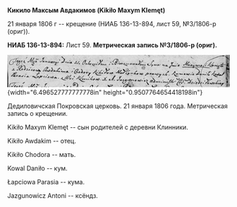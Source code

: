 **Кикило Максым Авдакимов (Kikiło Maxym Klemęt)**

21 января 1806 г -- крещение (НИАБ 136-13-894, лист 59, №3/1806-р
(ориг)).

**НИАБ 136-13-894:** Лист 59. **Метрическая запись №3/1806-р (ориг).**

![](./media/acc8364e29600e06c92f777e9f2e29492e750861.png){width="6.496527777777778in"
height="0.9507764654418198in"}

Дедиловичская Покровская церковь. 21 января 1806 года. Метрическая
запись о крещении.

Kikiło Maxym Klemęt -- сын родителей с деревни Клинники.

Kikiło Awdakim -- отец.

Kikiło Chodora -- мать.

Kowal Daniło -- кум.

Łapciowa Parasia -- кума.

Jazgunowicz Antoni -- ксёндз.
